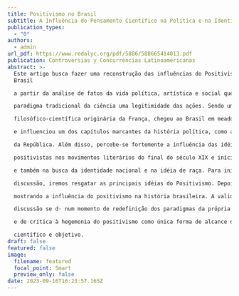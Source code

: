 ```yaml
---
title: Positivismo no Brasil
subtitle: A Influência do Pensamento Científico na Política e na Identidade Brasileira
publication_types:
  - "0"
authors:
  - admin
url_pdf: https://www.redalyc.org/pdf/5886/588665414013.pdf
publication: Controversias y Concurrencias Latinoamericanas
abstract: >-
  Este artigo busca fazer uma reconstrução das influências do Positivismo no
  Brasil 

  a partir da análise de fatos da vida política, artística e social que buscaram no 

  paradigma tradicional da ciência uma legitimidade das ações. Sendo uma corrente 

  filosófico-científica originária da França, chegou ao Brasil em meados do sáculo XIX 

  e influenciou um dos capítulos marcantes da história política, como a Proclamação 

  da República. Além disso, percebe-se fortemente a influência das idéias e princípios 

  positivistas nos movimentos literários do final do século XIX e início do século XX 

  e também na busca da identidade nacional e na idéia de raça. Para iniciarmos a 

  discussão, iremos resgatar as principais idéias do Positivismo. Depois seguiremos 

  mostrando a influência do positivismo na história brasileira. A validade desta 

  discussão se d· num momento de redefinição dos paradigmas da própria ciência

  e de crítica à hegemonia do positivismo como única forma de alcance do saber 

  científico e objetivo.
draft: false
featured: false
image:
  filename: featured
  focal_point: Smart
  preview_only: false
date: 2023-09-16T16:23:57.165Z
---
```

